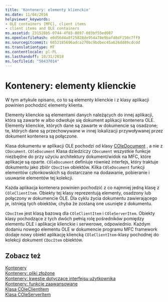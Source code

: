 ```yaml
---
title: 'Kontenery: elementy klienckie'
ms.date: 11/04/2016
helpviewer_keywords:
- OLE containers [MFC], client items
- client items and OLE containers
ms.assetid: 231528b5-0744-4f83-8897-083bf55ed087
ms.openlocfilehash: e0d56d4a8f25828de954a78e9bafd8df150c7ff9
ms.sourcegitcommit: 6052185696adca270bc9bdbec45a626dd89cdcdd
ms.translationtype: MT
ms.contentlocale: pl-PL
ms.lasthandoff: 10/31/2018
ms.locfileid: "50437014"
---
```

# <a name="containers-client-items"></a>Kontenery: elementy klienckie

W tym artykule opisano, co to są elementy klienckie i z klasy aplikacji powinien pochodzić elementy klienta.

Elementy klienckie są elementami danych należących do innej aplikacji, która są zawarte w albo odwołuje się dokument aplikacji kontenera OLE. Elementy klienckie, których dane są zawarte w dokumencie są osadzone; te, których dane są przechowywane w innej lokalizacji przywoływanej przez dokument kontenera są połączone.

Klasa dokumentu w aplikacji OLE pochodzi od klasy [COleDocument](../mfc/reference/coledocument-class.md) , a nie z `CDocument`. `COleDocument` Klasa dziedziczy `CDocument` wszystkie funkcje niezbędne do przy użyciu architektury dokument/widok na MFC, które aplikacje są oparte. `COleDocument` definiuje również interfejs, który traktuje dokumentu jako zbiór `CDocItem` obiektów. Kilka `COleDocument` funkcji elementów członkowskich są dostarczane na dodawanie, pobieranie i usuwanie elementów tej kolekcji.

Każda aplikacja kontenera powinien pochodzić z co najmniej jedną klasę z `COleClientItem`. Obiekty tej klasy reprezentują elementy, osadzony lub połączony w dokumencie OLE. Dla cyklu życia dokumentu zawierającego je, istnieją tych obiektów, chyba że zostaną one usunięte z dokumentu.

`CDocItem` jest klasą bazową dla `COleClientItem` i `COleServerItem`. Obiekty klasy pochodzące z tych dwóch pełnią rolę pośredników pomiędzy elementu OLE i aplikacje klienckie i serwerowe, odpowiednio. Każdym dodaniu nowego elementu OLE w dokumencie programu MFC framework dodaje nowy obiekt aplikację kliencką `COleClientItem`-klasy pochodnej do kolekcji dokument `CDocItem` obiektów.

## <a name="see-also"></a>Zobacz też

[Kontenery](../mfc/containers.md)<br/>
[Kontenery: pliki złożone](../mfc/containers-compound-files.md)<br/>
[Kontenery: kwestie dotyczące interfejsu użytkownika](../mfc/containers-user-interface-issues.md)<br/>
[Kontenery: funkcje zaawansowane](../mfc/containers-advanced-features.md)<br/>
[Klasa COleClientItem](../mfc/reference/coleclientitem-class.md)<br/>
[Klasa COleServerItem](../mfc/reference/coleserveritem-class.md)
